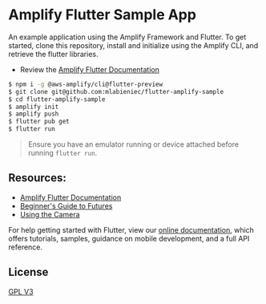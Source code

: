 # Amplify Flutter Sample App

An example application using the Amplify Framework and Flutter. To get started, clone this repository, install and initialize using the Amplify CLI, and retrieve the flutter libraries.

 - Review the [Amplify Flutter Documentation](https://docs.amplify.aws/lib/project-setup/prereq/q/platform/flutter)

```bash
$ npm i -g @aws-amplify/cli@flutter-preview
$ git clone git@github.com:mlabieniec/flutter-amplify-sample
$ cd flutter-amplify-sample
$ amplify init
$ amplify push
$ flutter pub get
$ flutter run
```

> Ensure you have an emulator running or device attached before running `flutter run`.

## Resources:

- [Amplify Flutter Documentation](https://docs.amplify.aws/lib/project-setup/prereq/q/platform/flutter)
- [Beginner's Guide to Futures](https://medium.com/flutter-community/a-guide-to-using-futures-in-flutter-for-beginners-ebeddfbfb967)
- [Using the Camera](https://flutter.dev/docs/cookbook/plugins/picture-using-camera#complete-example)

For help getting started with Flutter, view our
[online documentation](https://flutter.dev/docs), which offers tutorials,
samples, guidance on mobile development, and a full API reference.

## License
[GPL V3](LICENSE)
